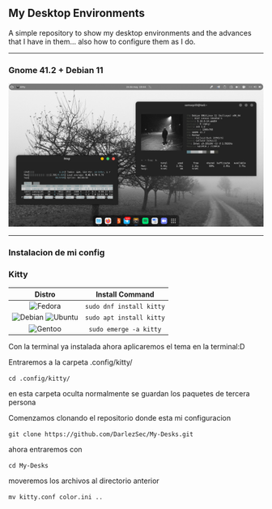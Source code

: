 ## My Desktop Environments

A simple repository to show my desktop environments and the advances that I have in them... also how to configure them as I do.

---

### Gnome 41.2 + Debian 11 

![](https://github.com/DarlezSec/My-Desks/blob/main/Captura%20de%20pantalla%20de%202022-05-24%2019-44-19.png)

---

### Instalacion de mi config 

### Kitty

| Distro | Install Command |
| :----: | :----: |
| ![Fedora] | `sudo dnf install kitty` |
| ![Debian]&nbsp;![Ubuntu] | `sudo apt install kitty` |
| ![Gentoo] | `sudo emerge -a kitty` |

[arch]: https://antergos.com/distro-logos/archlogo26x26.png
[fedora]: https://user-images.githubusercontent.com/17854950/86288769-c3351a00-bbea-11ea-908c-156c7bf0b778.png
[openSUSE]: https://antergos.com/distro-logos/Geeko-button-bling7.png
[ubuntu]: https://user-images.githubusercontent.com/17854950/86288823-e069e880-bbea-11ea-9214-4764c5628f39.png
[debian]: https://user-images.githubusercontent.com/17854950/86288828-e4960600-bbea-11ea-9a46-4eb19621b3ae.png
[gentoo]: https://user-images.githubusercontent.com/17854950/86288836-e790f680-bbea-11ea-8104-3aa429805d0e.png

Con la terminal ya instalada ahora aplicaremos el tema en la terminal:D

Entraremos a la carpeta .config/kitty/

`cd .config/kitty/`

en esta carpeta oculta normalmente se guardan los paquetes de tercera persona

Comenzamos clonando el repositorio donde esta mi configuracion

`git clone https://github.com/DarlezSec/My-Desks.git`

ahora entraremos con 

`cd My-Desks`

moveremos los archivos al directorio anterior

`mv kitty.conf color.ini ..`

